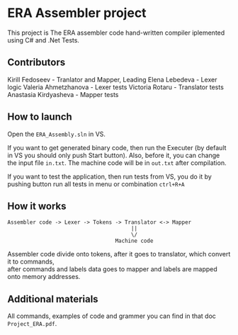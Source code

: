 # ERA Assembler project
This project is The ERA assembler code hand-written compiler iplemented using C# and .Net Tests.

## Contributors
Kirill Fedoseev - Tranlator and Mapper, Leading
Elena Lebedeva - Lexer logic
Valeria Ahmetzhanova - Lexer tests
Victoria Rotaru - Translator tests
Anastasia Kirdyasheva - Mapper tests


## How to launch
Open the `ERA_Assembly.sln` in VS.

If you want to get generated binary code, then run the Executer (by default in VS you should only push Start button).
Also, before it, you can change the input file `in.txt`.
The machine code will be in `out.txt` after compilation.

If you want to test the application, then run tests from VS, you do it by pushing button run all tests in menu or combination `ctrl+R+A`

## How it works

    Assembler code -> Lexer -> Tokens -> Translator <-> Mapper
                                           ||
                                           \/
                                      Machine code

Assembler code divide onto tokens, after it goes to translator, which convert it to commands, <br>
after commands and labels data goes to mapper and labels are mapped onto memory addresses.

## Additional materials 
All commands, examples of code and grammer you can find in that doc `Project_ERA.pdf`.

